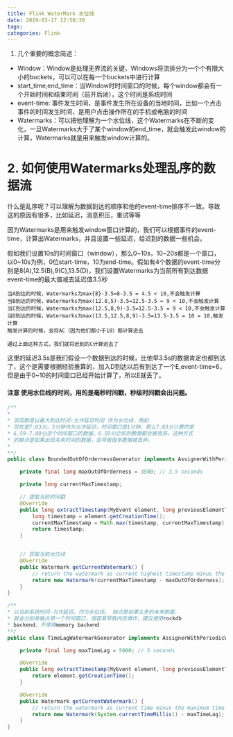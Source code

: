 ```yaml
---
title: Flink WaterMark 水位线
date: 2019-03-17 12:58:30
tags:
categories: Flink
---
```


 1. 几个重要的概念简述：

* Window：Window是处理无界流的关键，Windows将流拆分为一个个有限大小的buckets，可以可以在每一个buckets中进行计算
* start_time,end_time：当Window时时间窗口的时候，每个window都会有一个开始时间和结束时间（前开后闭），这个时间是系统时间
* event-time: 事件发生时间，是事件发生所在设备的当地时间，比如一个点击事件的时间发生时间，是用户点击操作所在的手机或电脑的时间
* Watermarks：可以把他理解为一个水位线，这个Watermarks在不断的变化，一旦Watermarks大于了某个window的end_time，就会触发此window的计算，Watermarks就是用来触发window计算的。

<!--more-->
# 2. 如何使用Watermarks处理乱序的数据流

什么是乱序呢？可以理解为数据到达的顺序和他的event-time排序不一致。导致这的原因有很多，比如延迟，消息积压，重试等等

因为Watermarks是用来触发window窗口计算的，我们可以根据事件的event-time，计算出Watermarks，并且设置一些延迟，给迟到的数据一些机会。

假如我们设置10s的时间窗口（window），那么0~10s，10~20s都是一个窗口，以0~10s为例，0位start-time，10为end-time。假如有4个数据的event-time分别是8(A),12.5(B),9(C),13.5(D)，我们设置Watermarks为当前所有到达数据event-time的最大值减去延迟值3.5秒

```
当A到达的时候，Watermarks为max{8}-3.5=8-3.5 = 4.5 < 10,不会触发计算
当B到达的时候，Watermarks为max(12.8,5)-3.5=12.5-3.5 = 9 < 10,不会触发计算
当C到达的时候，Watermarks为max(12.5,8,9)-3.5=12.5-3.5 = 9 < 10,不会触发计算
当D到达的时候，Watermarks为max(13.5,12.5,8,9)-3.5=13.5-3.5 = 10 = 10,触发计算
触发计算的时候，会将AC（因为他们都小于10）都计算进去

通过上面这种方式，我们就将迟到的C计算进去了
```
这里的延迟3.5s是我们假设一个数据到达的时候，比他早3.5s的数据肯定也都到达了，这个是需要根据经验推算的，加入D到达以后有到达了一个E,event-time=6，但是由于0~10的时间窗口已经开始计算了，所以E就丢了。


#### 注意 使用水位线的时间，用的是毫秒时间戳，秒级时间戳会出问题。
```java
/**
*
* 该函数是以最大到达时间-允许延迟时间 作为水位线，例如     
* 现在是7:03分，3分钟作为允许延迟，时间窗口是1分钟，那么7.03分计算的是 
* 6.59-7.00分这个时间窗口的数据。6.59分之前的数据都会被丢弃。这种方式
* 的缺点是如果出现未来时间的数据，会导致很多数据被丢弃。
*
**/
public class BoundedOutOfOrdernessGenerator implements AssignerWithPeriodicWatermarks<MyEvent> {

    private final long maxOutOfOrderness = 3500; // 3.5 seconds

    private long currentMaxTimestamp;

    // 提取当前时间戳
    @Override
    public long extractTimestamp(MyEvent element, long previousElementTimestamp) {
        long timestamp = element.getCreationTime();
        currentMaxTimestamp = Math.max(timestamp, currentMaxTimestamp);
        return timestamp;
    }


    // 获取当前水位线
    @Override
    public Watermark getCurrentWatermark() {
        // return the watermark as current highest timestamp minus the out-of-orderness bound
        return new Watermark(currentMaxTimestamp - maxOutOfOrderness);
    }
}

```

```java
/**
* 以当前系统时间-允许延迟，作为水位线。 缺点是如果太多的未来数据，
* 就会分别单独占用一个时间窗口，很容易导致内存爆炸，建议使用rockdb 
* backend，不使用memory backend
**/
public class TimeLagWatermarkGenerator implements AssignerWithPeriodicWatermarks<MyEvent> {

	private final long maxTimeLag = 5000; // 5 seconds

	@Override
	public long extractTimestamp(MyEvent element, long previousElementTimestamp) {
		return element.getCreationTime();
	}

	@Override
	public Watermark getCurrentWatermark() {
		// return the watermark as current time minus the maximum time lag
		return new Watermark(System.currentTimeMillis() - maxTimeLag);
	}
}

```
